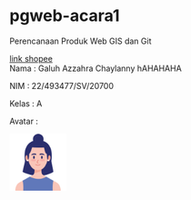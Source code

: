 # pgweb-acara1
Perencanaan Produk Web GIS dan Git

[link shopee](https://shopee.com)  
Nama : Galuh Azzahra Chaylanny hAHAHAHA

NIM : 22/493477/SV/20700

Kelas : A

Avatar :

<img src="image/hehe.png" width="100">